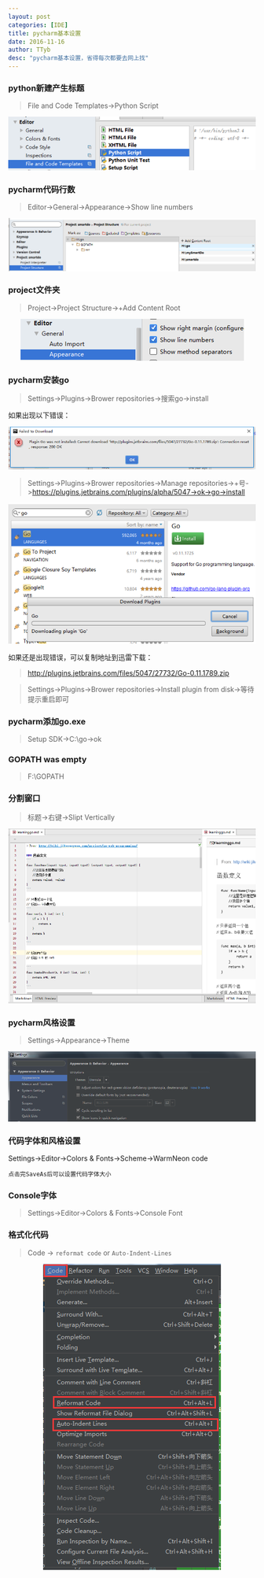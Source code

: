 ```yaml
---
layout: post
categories: [IDE]
title: pycharm基本设置
date: 2016-11-16
author: TTyb
desc: "pycharm基本设置，省得每次都要去网上找"
---
```


### python新建产生标题

>File and Code Templates->Python Script

<p style="text-align:center"><img src="/static/postimage/IDE/pycharm/996148-20161116091046717-450311905.png"/></p>

### pycharm代码行数

>Editor->General->Appearance->Show line numbers

<p style="text-align:center"><img src="/static/postimage/IDE/pycharm/996148-20161116091550467-1103509311.png"/></p>

### project文件夹

>Project->Project Structure->+Add Content Root

<p style="text-align:center"><img src="/static/postimage/IDE/pycharm/996148-20161116091710982-1941515536.png"/></p>

### pycharm安装go

>Settings->Plugins->Brower repositories->搜索go->install

如果出现以下错误：

<p style="text-align:center"><img src="/static/postimage/IDE/pycharm/996148-20161117211615920-1477891225.png"/></p>

>Settings->Plugins->Brower repositories->Manage repositories->+号->https://plugins.jetbrains.com/plugins/alpha/5047->ok->go->install

<p style="text-align:center"><img src="/static/postimage/IDE/pycharm/996148-20161117211912482-1083511597.png"/></p>

如果还是出现错误，可以复制地址到迅雷下载：

>http://plugins.jetbrains.com/files/5047/27732/Go-0.11.1789.zip

>Settings->Plugins->Brower repositories->Install plugin from disk->等待提示重启即可

### pycharm添加go.exe

>Setup SDK->C:\go->ok

### GOPATH was empty

>F:\GOPATH

### 分割窗口

>标题->右键->Slipt Vertically

<p style="text-align:center"><img src="/static/postimage/IDE/pycharm/996148-20161125103915362-433002487.png"/></p>

### pycharm风格设置
>Settings->Appearance->Theme

<p style="text-align:center"><img src="/static/postimage/IDE/pycharm/996148-20170222160727913-914186285.png"/></p>

### 代码字体和风格设置

Settings->Editor->Colors & Fonts->Scheme->WarmNeon code

`点击完SaveAs后可以设置代码字体大小`

### Console字体

>Settings->Editor->Colors & Fonts->Console Font

### 格式化代码

>Code -> `reformat code` or `Auto-Indent-Lines`

<p style="text-align:center"><img src="/static/postimage/IDE/pycharm/996148-20170317085917526-93381329.png"/></p>